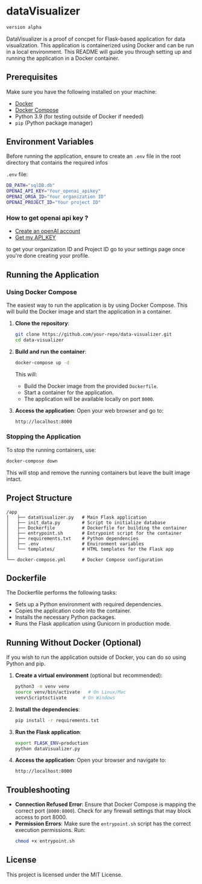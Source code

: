 # dataVisualizer

```bash
version alpha
```
DataVisualizer is a proof of concpet for Flask-based application for data visualization. This application is containerized using Docker and can be run in a local environment. This README will guide you through setting up and running the application in a Docker container.

## Prerequisites

Make sure you have the following installed on your machine:

- [Docker](https://www.docker.com/get-started)
- [Docker Compose](https://docs.docker.com/compose/install/)
- Python 3.9 (for testing outside of Docker if needed)
- `pip` (Python package manager)

## Environment Variables

Before running the application, ensure to create an `.env` file in the root directory that contains the required infos

`.env` file:
```bash
DB_PATH="sqlDB.db"
OPENAI_API_KEY="Your_openai_apikey"
OPENAI_ORGA_ID="Your organization ID"
OPENAI_PROJECT_ID="Your project ID"
```

### How to get openai api key ?

- [Create an openAI account](https://openai.com/api/)
- [Get my API_KEY](https://help.openai.com/en/articles/4936850-where-do-i-find-my-openai-api-key)

to get your organization ID and Project ID go to your settings page once you're done creating your profile. 

## Running the Application

### Using Docker Compose

The easiest way to run the application is by using Docker Compose. This will build the Docker image and start the application in a container.

1. **Clone the repository**:
   ```bash
   git clone https://github.com/your-repo/data-visualizer.git
   cd data-visualizer
   ```

2. **Build and run the container**:
   ```bash
   docker-compose up -d
   ```

   This will:
   - Build the Docker image from the provided `Dockerfile`.
   - Start a container for the application.
   - The application will be available locally on port `8000`.

3. **Access the application**:
   Open your web browser and go to:
   ```
   http://localhost:8000
   ```

### Stopping the Application

To stop the running containers, use:
```bash
docker-compose down
```

This will stop and remove the running containers but leave the built image intact.

## Project Structure

```plaintext
/app
│   ├── dataVisualizer.py   # Main Flask application
│   ├── init_data.py        # Script to initialize database
│   ├── Dockerfile          # Dockerfile for building the container
│   ├── entrypoint.sh       # Entrypoint script for the container
│   ├── requirements.txt    # Python dependencies
│   ├── .env                # Environment variables
│   └── templates/          # HTML templates for the Flask app
│
└── docker-compose.yml      # Docker Compose configuration
```

## Dockerfile

The Dockerfile performs the following tasks:

- Sets up a Python environment with required dependencies.
- Copies the application code into the container.
- Installs the necessary Python packages.
- Runs the Flask application using Gunicorn in production mode.

## Running Without Docker (Optional)

If you wish to run the application outside of Docker, you can do so using Python and pip.

1. **Create a virtual environment** (optional but recommended):
   ```bash
   python3 -m venv venv
   source venv/bin/activate   # On Linux/Mac
   venv\Scriptsctivate      # On Windows
   ```

2. **Install the dependencies**:
   ```bash
   pip install -r requirements.txt
   ```

3. **Run the Flask application**:
   ```bash
   export FLASK_ENV=production
   python dataVisualizer.py
   ```

4. **Access the application**:
   Open your browser and navigate to:
   ```
   http://localhost:8000
   ```

## Troubleshooting

- **Connection Refused Error**: Ensure that Docker Compose is mapping the correct port (`8000:8000`). Check for any firewall settings that may block access to port 8000.
- **Permission Errors**: Make sure the `entrypoint.sh` script has the correct execution permissions. Run:
  ```bash
  chmod +x entrypoint.sh
  ```

## License

This project is licensed under the MIT License.
